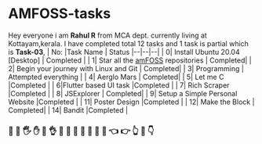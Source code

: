 # AMFOSS-tasks


Hey everyone i am **Rahul R** from MCA dept. currently living at Kottayam,kerala.
I have completed total 12 tasks and 1 task is partial which is **Task-03**,
| No: |Task Name  | Status
|--|--|--|
|  0| Install Ubuntu 20.04 [Desktop] | Completed |
|  1| Star all the [amFOSS](https://github.com/amfoss) repositories | Completed|
|  2| Begin your journey with Linux and Git  | Completed|
|  3| Programming | Attempted everything |
|  4| Aerglo Mars | Completed|
|  5| Let me C |Completed |
|  6|Flutter based UI task  |Completed |
|  7| Rich Scraper |Completed |
|  8| JSExplorer | Completed|
|  9| Setup a Simple Personal Website |Completed |
|  11| Poster Design |Completed |
|  12| Make the Block | Completed|
|  14| Bandit |Completed |


### 👋 🤚 🖐 ✋ 🖖 👌 💪 🤏 💪 🤞 🤟 🤘 🤙 👈 👉 👆 🖕 👇
